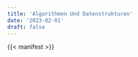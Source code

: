 ```yaml
---
title: 'Algorithmen Und Datenstrukturen'
date: '2023-02-01'
draft: false
---
```


{{< manifest >}}

